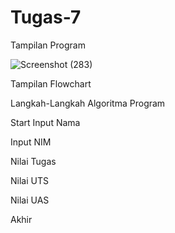 # Tugas-7

Tampilan Program 

![Screenshot (283)](https://user-images.githubusercontent.com/46961479/140962245-1c8926ea-bba7-48cb-a881-5f8d49025d81.png)

Tampilan Flowchart



Langkah-Langkah Algoritma Program

Start
Input Nama

Input NIM

Nilai Tugas

Nilai UTS

Nilai UAS

Akhir



